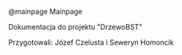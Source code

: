 @mainpage Mainpage

Dokumentacja do projektu "DrzewoBST" 

Przygotowali: Józef Czelusta i Seweryn Homoncik 